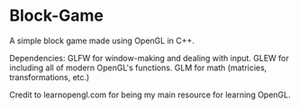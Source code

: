 # Block-Game
A simple block game made using OpenGL in C++.

Dependencies:
GLFW for window-making and dealing with input.
GLEW for including all of modern OpenGL's functions.
GLM for math (matricies, transformations, etc.)

Credit to learnopengl.com for being my main resource for learning OpenGL.
